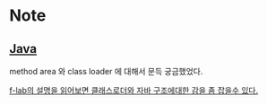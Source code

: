 # Note

## [Java](https://namu.wiki/w/Java%20Virtual%20Machine?from=%EC%9E%90%EB%B0%94%20%EA%B0%80%EC%83%81%20%EB%A8%B8%EC%8B%A0#s-4)

method area 와 class loader 에 대해서 문득 궁금했었다.

[f-lab의 설명을 읽어보면 클래스로더와 자바 구조에대한 감을 좀 잡을수 있다.](https://f-lab.kr/insight/class-loader-and-jvm-20241124)